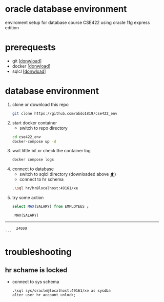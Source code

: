 # oracle database environment
enviroment setup for database course CSE422
using oracle 11g express edition



# prerequests
* git [[donwload](https://git-scm.com/downloads)]
* docker [[donwload](https://www.docker.com/products/docker-desktop/)]
* sqlcl [[donwload](https://www.oracle.com/database/sqldeveloper/technologies/sqlcl/download/)]

# database environment
1. clone or download this repo
    ```bash
    git clone https://github.com/abdo1819/cse422_env
    ```
2. start docker container 
    * switch to repo directory
    ```bash
    cd cse422_env
    docker-compose up -d
    ```
4. wait little bit or check the container log
    ```bash
    docker compose logs
    ```
5. connect to database
    * switch to sqlcl directory (downloaded above [⬆️](#prerequests))
    * connect to hr schema
    ```bash
    .\sql hr/hr@localhost:49161/xe
    ```
 6. try some action
    ```sql
    select MAX(SALARY) from EMPLOYEES ;
    ``` 
    ```
     MAX(SALARY)
______________
         24000
    ```


# troubleshooting
## hr schame is locked
* connect to sys schema
    ```
    .\sql sys/oracle@localhost:49161/xe as sysdba
    alter user hr account unlock;
    ```

